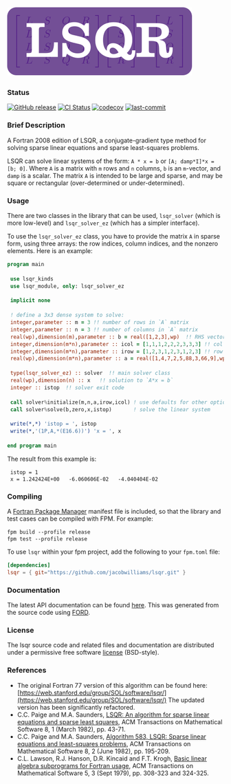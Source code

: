 ![LSQR](media/logo.png)
============

### Status
[![GitHub release](https://img.shields.io/github/release/jacobwilliams/LSQR.svg)](https://github.com/jacobwilliams/LSQR/releases/latest)
[![CI Status](https://github.com/jacobwilliams/LSQR/actions/workflows/CI.yml/badge.svg)](https://github.com/jacobwilliams/LSQR/actions)
[![codecov](https://codecov.io/gh/jacobwilliams/LSQR/branch/master/graph/badge.svg)](https://codecov.io/gh/jacobwilliams/LSQR)
[![last-commit](https://img.shields.io/github/last-commit/jacobwilliams/LSQR)](https://github.com/jacobwilliams/LSQR/commits/master)

### Brief Description

A Fortran 2008 edition of LSQR, a conjugate-gradient type method for solving sparse linear equations and sparse least-squares problems.

LSQR can solve linear systems of the form: `A * x = b` or `[A; damp*I]*x = [b; 0]`. Where `A` is a matrix with `m` rows and `n` columns, `b` is an `m`-vector, and `damp` is a scalar. The matrix `A` is intended to be large and sparse, and may be square or rectangular (over-determined or under-determined).

### Usage

There are two classes in the library that can be used, `lsqr_solver` (which is more low-level) and `lsqr_solver_ez` (which has a simpler interface).

To use the `lsqr_solver_ez` class, you have to provide the matrix `A` in sparse form, using three arrays: the row indices, column indices, and the nonzero elements.  Here is an example:

```fortran
program main

 use lsqr_kinds
 use lsqr_module, only: lsqr_solver_ez

 implicit none

 ! define a 3x3 dense system to solve:
 integer,parameter :: m = 3 !! number of rows in `A` matrix
 integer,parameter :: n = 3 !! number of columns in `A` matrix
 real(wp),dimension(m),parameter :: b = real([1,2,3],wp)  !! RHS vector
 integer,dimension(m*n),parameter :: icol = [1,1,1,2,2,2,3,3,3] !! col indices of nonzero elements of `A`
 integer,dimension(m*n),parameter :: irow = [1,2,3,1,2,3,1,2,3] !! row indices of nonzero elements of `A`
 real(wp),dimension(m*n),parameter :: a = real([1,4,7,2,5,88,3,66,9],wp)  !! nonzero elements of `A`

 type(lsqr_solver_ez) :: solver  !! main solver class
 real(wp),dimension(n) :: x   !! solution to `A*x = b`
 integer :: istop  !! solver exit code

 call solver%initialize(m,n,a,irow,icol) ! use defaults for other optional inputs
 call solver%solve(b,zero,x,istop)       ! solve the linear system

 write(*,*) 'istop = ', istop
 write(*,'(1P,A,*(E16.6))') 'x = ', x

end program main
```

The result from this example is:

```
 istop = 1
 x = 1.242424E+00   -6.060606E-02   -4.040404E-02
```

### Compiling

A [Fortran Package Manager](https://github.com/fortran-lang/fpm) manifest file is included, so that the library and test cases can be compiled with FPM. For example:

```
fpm build --profile release
fpm test --profile release
```

To use `lsqr` within your fpm project, add the following to your `fpm.toml` file:
```toml
[dependencies]
lsqr = { git="https://github.com/jacobwilliams/lsqr.git" }
```

### Documentation

The latest API documentation can be found [here](https://jacobwilliams.github.io/LSQR/). This was generated from the source code using [FORD](https://github.com/Fortran-FOSS-Programmers/ford).

### License

The lsqr source code and related files and documentation are distributed under a permissive free software [license](https://github.com/jacobwilliams/LSQR/blob/master/LICENSE.txt) (BSD-style).

### References

* The original Fortran 77 version of this algorithm can be found here: [https://web.stanford.edu/group/SOL/software/lsqr/](https://web.stanford.edu/group/SOL/software/lsqr/) The updated version has been significantly refactored.
* C.C. Paige and M.A. Saunders,  [LSQR: An algorithm for sparse linear equations and sparse least squares](https://stanford.edu/group/SOL/software/lsqr/lsqr-toms82a.pdf), ACM Transactions on Mathematical Software 8, 1 (March 1982), pp. 43-71.
* C.C. Paige and M.A. Saunders,  [Algorithm 583, LSQR: Sparse linear equations and least-squares problems](https://web.stanford.edu/group/SOL/software/lsqr/lsqr-toms82b.pdf), ACM Transactions on Mathematical Software 8, 2 (June 1982), pp. 195-209.
* C.L. Lawson, R.J. Hanson, D.R. Kincaid and F.T. Krogh, [Basic linear algebra subprograms for Fortran usage](https://dl.acm.org/citation.cfm?id=355847), ACM Transactions on Mathematical Software 5, 3 (Sept 1979), pp. 308-323 and 324-325.